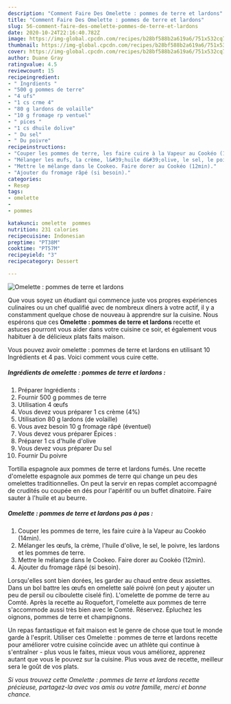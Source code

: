 ```yaml
---
description: "Comment Faire Des Omelette : pommes de terre et lardons"
title: "Comment Faire Des Omelette : pommes de terre et lardons"
slug: 56-comment-faire-des-omelette-pommes-de-terre-et-lardons
date: 2020-10-24T22:16:40.782Z
image: https://img-global.cpcdn.com/recipes/b28bf588b2a619a6/751x532cq70/omelette-pommes-de-terre-et-lardons-photo-principale-de-la-recette.jpg
thumbnail: https://img-global.cpcdn.com/recipes/b28bf588b2a619a6/751x532cq70/omelette-pommes-de-terre-et-lardons-photo-principale-de-la-recette.jpg
cover: https://img-global.cpcdn.com/recipes/b28bf588b2a619a6/751x532cq70/omelette-pommes-de-terre-et-lardons-photo-principale-de-la-recette.jpg
author: Duane Gray
ratingvalue: 4.5
reviewcount: 15
recipeingredient:
- " Ingrdients "
- "500 g pommes de terre"
- "4 ufs"
- "1 cs crme 4"
- "80 g lardons de volaille"
- "10 g fromage rp ventuel"
- " pices "
- "1 cs dhuile dolive"
- " Du sel"
- " Du poivre"
recipeinstructions:
- "Couper les pommes de terre, les faire cuire à la Vapeur au Cookéo (14min)."
- "Mélanger les œufs, la crème, l&#39;huile d&#39;olive, le sel, le poivre, les lardons et les pommes de terre."
- "Mettre le mélange dans le Cookeo. Faire dorer au Cookéo (12min)."
- "Ajouter du fromage râpé (si besoin)."
categories:
- Resep
tags:
- omelette
- 
- pommes

katakunci: omelette  pommes 
nutrition: 231 calories
recipecuisine: Indonesian
preptime: "PT38M"
cooktime: "PT57M"
recipeyield: "3"
recipecategory: Dessert

---
```



![Omelette : pommes de terre et lardons](https://img-global.cpcdn.com/recipes/b28bf588b2a619a6/751x532cq70/omelette-pommes-de-terre-et-lardons-photo-principale-de-la-recette.jpg)

Que vous soyez un étudiant qui commence juste vos propres expériences culinaires ou un chef qualifié avec de nombreux dîners à votre actif, il y a constamment quelque chose de nouveau à apprendre sur la cuisine. Nous espérons que ces <strong> Omelette : pommes de terre et lardons </strong> recette et astuces pourront vous aider dans votre cuisine ce soir, et également vous habituer à de délicieux plats faits maison.

<!--inarticleads1-->

Vous pouvez avoir omelette : pommes de terre et lardons en utilisant 10 Ingrédients et 4 pas. Voici comment vous cuire cette.

##### Ingrédients de omelette : pommes de terre et lardons :

1. Préparer  Ingrédients :
1. Fournir 500 g pommes de terre
1. Utilisation 4 œufs
1. Vous devez vous préparer 1 cs crème (4%)
1. Utilisation 80 g lardons (de volaille)
1. Vous avez besoin 10 g fromage râpé (éventuel)
1. Vous devez vous préparer  Épices :
1. Préparer 1 cs d&#39;huile d&#39;olive
1. Vous devez vous préparer  Du sel
1. Fournir  Du poivre


Tortilla espagnole aux pommes de terre et lardons fumés. Une recette d&#39;omelette espagnole aux pommes de terre qui change un peu des omelettes traditionnelles. On peut la servir en repas complet accompagné de crudités ou coupée en dés pour l&#39;apéritif ou un buffet dînatoire. Faire sauter à l&#39;huile et au beurre. 

<!--inarticleads2-->

##### Omelette : pommes de terre et lardons pas à pas :

1. Couper les pommes de terre, les faire cuire à la Vapeur au Cookéo (14min).
1. Mélanger les œufs, la crème, l&#39;huile d&#39;olive, le sel, le poivre, les lardons et les pommes de terre.
1. Mettre le mélange dans le Cookeo. Faire dorer au Cookéo (12min).
1. Ajouter du fromage râpé (si besoin).


Lorsqu&#39;elles sont bien dorées, les garder au chaud entre deux assiettes. Dans un bol battre les œufs en omelette salé poivré (on peut y ajouter un peu de persil ou ciboulette ciselé fin). L&#39;omelette de pomme de terre au Comté. Après la recette au Roquefort, l&#39;omelette aux pommes de terre s&#39;accommode aussi très bien avec le Comté. Réservez. Épluchez les oignons, pommes de terre et champignons. 

<!--inarticleads1-->

<p>
Un repas fantastique et fait maison est le genre de chose que tout le monde garde à l'esprit. Utiliser ces Omelette : pommes de terre et lardons recette pour améliorer votre cuisine coïncide avec un athlète qui continue à s'entraîner - plus vous le faites, mieux vous vous améliorez, apprenez autant que vous le pouvez sur la cuisine. Plus vous avez de recette, meilleur sera le goût de vos plats.
</p>

<p>
<i>Si vous trouvez cette Omelette : pommes de terre et lardons recette précieuse, partagez-la avec vos amis ou votre famille, merci et bonne chance.</i>
</p>
